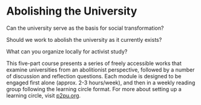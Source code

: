 # Abolishing the University

Can the university serve as the basis for social transformation?

Should we work to abolish the university as it currently exists?

What can you organize locally for activist study?

This five-part course presents a series of freely accessible works that examine universities from an abolitionist perspective, followed by a number of discussion and reflection questions. Each module is designed to be engaged first alone (approx. 2-3 hours/week), and then in a weekly reading group following the learning circle format. For more about setting up a learning circle, visit [p2pu.org](https://p2pu.org). 
